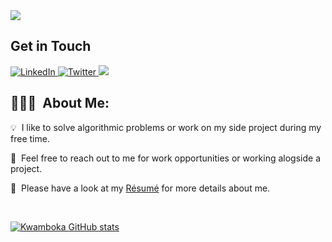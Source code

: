   <img src="https://user-images.githubusercontent.com/62090797/193512861-63022715-3caa-4335-a3bc-3b3111b79e28.png" />

<h2> Get in Touch</h2>
  
   <a href="https://www.linkedin.com/in/joy-kwamboka/" target="_blank">
    <img alt="LinkedIn" src="https://img.shields.io/badge/Kwambiee-0077B5?style=for-the-badge&logo=linkedin&logoColor=white">
  </a> 
  <a href="https://twitter.com/kwambiee" target="_blank">
    <img alt="Twitter" src="https://img.shields.io/badge/Kwambiee-1DA1F2?style=for-the-badge&logo=twitter&logoColor=white">
  </a> 
  <a href="kwambokaj2.jk@gmail.com"> <img src="https://img.shields.io/badge/Gmail-D14836?style=for-the-badge&logo=gmail&logoColor=white" /> </a>
</p>

## 👨🏻‍💻 &nbsp;About Me:

<p>💡 &nbsp;I like to solve algorithmic problems or work on my side project during my free time.</p>

<p>💬 &nbsp;Feel free to reach out to me for work opportunities or working alogside a project.</p>
<p>🧩 &nbsp;Please have a look at my <a href="https://docs.google.com/document/d/1wC49POJ5qwsuZOWT2Wrm2f01PqblMjOYejJngk4cDps/edit?usp=sharing">Résumé</a> for more details about me.</p>

<br />



[![Kwamboka GitHub stats](https://github-readme-stats.vercel.app/api?username=kwambiee)](https://github.com/kwambiee/github-readme-stats)

